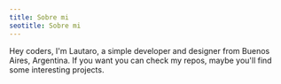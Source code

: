 ```yaml
---
title: Sobre mi
seotitle: Sobre mi
---
```


Hey coders, I'm Lautaro, a simple developer and designer from Buenos Aires, Argentina. If you want you can check my repos, maybe you'll find some interesting projects.
